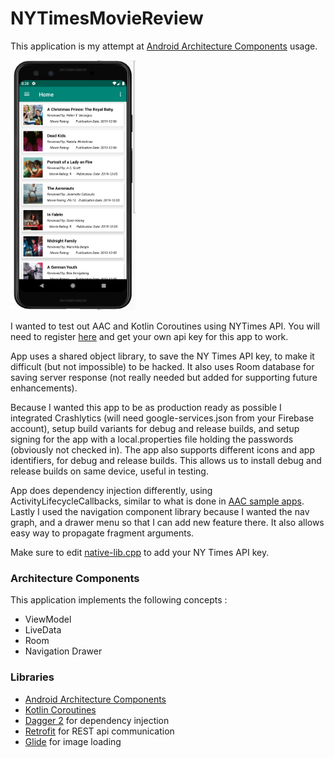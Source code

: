# NYTimesMovieReview
This application is my attempt at [Android Architecture Components][aacusage] usage.

<img src="screenshots/home_screen.png" width="200" height="400"/>

I wanted to test out AAC and Kotlin Coroutines using NYTimes API. You will need to register [here][nytimesapi] and get your own api key for this app to work.

App uses a shared object library, to save the NY Times API key, to make it difficult (but not impossible) to be hacked. It also uses Room database for saving server response (not really needed but added for supporting future enhancements). 

Because I wanted this app to be as production ready as possible I integrated Crashlytics (will need google-services.json from your Firebase account), setup build variants for debug and release builds, and setup signing for the app with a local.properties file holding the passwords (obviously not checked in). The app also supports different icons and app identifiers, for debug and release builds. This allows us to install debug and release builds on same device, useful in testing.

App does dependency injection differently, using ActivityLifecycleCallbacks, similar to what is done in [AAC sample apps][aacsampleapp]. Lastly I used the navigation component library because I wanted the nav graph, and a drawer menu so that I can add new feature there. It also allows easy way to propagate fragment arguments.

Make sure to edit [native-lib.cpp][sofile] to add your NY Times API key.

### Architecture Components
This application implements the following concepts :
- ViewModel
- LiveData
- Room
- Navigation Drawer

### Libraries
* [Android Architecture Components][arch]
* [Kotlin Coroutines][coroutines]
* [Dagger 2][dagger2] for dependency injection
* [Retrofit][retrofit] for REST api communication
* [Glide][glide] for image loading

[arch]: https://developer.android.com/arch
[coroutines]: https://developer.android.com/kotlin/coroutines
[dagger2]: https://google.github.io/dagger
[retrofit]: http://square.github.io/retrofit
[glide]: https://github.com/bumptech/glide
[aacsampleapp]: https://github.com/android/architecture-components-samples/tree/master/GithubBrowserSample
[sofile]: https://github.com/omermuhammed/NYTMovieReviews/blob/master/app/src/main/cpp/native-lib.cpp
[aacusage]: https://developer.android.com/topic/libraries/architecture/guide.html
[nytimesapi]: https://developer.nytimes.com/apis
